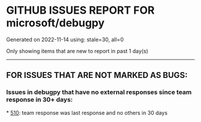 
# GITHUB ISSUES REPORT FOR microsoft/debugpy


Generated on 2022-11-14 using: stale=30, all=0


Only showing items that are new to report in past 1 day(s)


---

## FOR ISSUES THAT ARE NOT MARKED AS BUGS:


### Issues in debugpy that have no external responses since team response in 30+ days:


\* [510](https://github.com/microsoft/debugpy/issues/510 "Stop at breakpoints during evaluate request (recursive debugging)"): team response was last response and no others in 30 days
